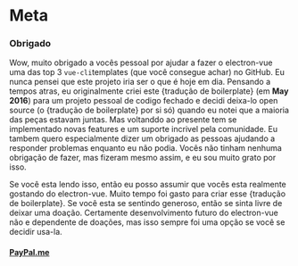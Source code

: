 # Meta

### Obrigado

Wow, muito obrigado a vocês pessoal por ajudar a fazer o electron-vue uma das top 3 `vue-cli`templates \(que você consegue achar\) no GitHub. Eu nunca pensei que este projeto iria ser o que é hoje em dia. Pensando a tempos atras, eu originalmente criei este {tradução de boilerplate} \(em **May 2016**\) para um projeto pessoal de codigo fechado e decidi deixa-lo open source \(o {tradução de boilerplate} por si só\) quando eu notei que a maioria das peças estavam juntas. Mas voltanddo ao presente tem se implementado novas features e um suporte incrivel pela comunidade. Eu tambem quero especialmente dizer um obrigado as pessoas ajudando a responder problemas enquanto eu não podia. Vocês não tinham nenhuma obrigação de fazer, mas fizeram mesmo assim, e eu sou muito grato por isso.

Se você esta lendo isso, então eu posso assumir que vocês esta realmente gostando do electron-vue. Muito tempo foi gasto para criar esse {tradução de boilerplate}. Se você esta se sentindo generoso, então se sinta livre de deixar uma doação. Certamente desenvolvimento futuro do electron-vue não e dependente de doações, mas isso sempre foi uma opção se você se decidir usa-la.

#### [**PayPal.me**](https://www.paypal.me/simulatedgreg/5)
